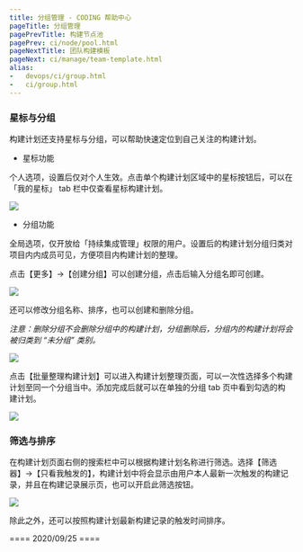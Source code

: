 ```yaml
---
title: 分组管理 - CODING 帮助中心
pageTitle: 分组管理
pagePrevTitle: 构建节点池
pagePrev: ci/node/pool.html
pageNextTitle: 团队构建模板
pageNext: ci/manage/team-template.html
alias: 
-   devops/ci/group.html
-   ci/group.html
---
```


### 星标与分组

构建计划还支持星标与分组，可以帮助快速定位到自己关注的构建计划。

-   星标功能

个人选项，设置后仅对个人生效。点击单个构建计划区域中的星标按钮后，可以在「我的星标」 tab 栏中仅查看星标构建计划。

![](https://help-assets.codehub.cn/enterprise/20200924193538.png)

-   分组功能

全局选项，仅开放给「持续集成管理」权限的用户。设置后的构建计划分组归类对项目内内成员可见，方便项目内构建计划的整理。

点击【更多】->【创建分组】可以创建分组，点击后输入分组名即可创建。

![](https://help-assets.codehub.cn/enterprise/20200924193859.png)

还可以修改分组名称、排序，也可以创建和删除分组。

*注意：删除分组不会删除分组中的构建计划，分组删除后，分组内的构建计划将会被归类到 “未分组” 类别。*

![](https://help-assets.codehub.cn/enterprise/20200924193934.png)

点击【批量整理构建计划】可以进入构建计划整理页面，可以一次性选择多个构建计划至同一个分组当中。添加完成后就可以在单独的分组 tab 页中看到勾选的构建计划。

![](https://help-assets.codehub.cn/enterprise/20200924194030.png)

### 筛选与排序

在构建计划页面右侧的搜索栏中可以根据构建计划名称进行筛选。选择【筛选器】->【只看我触发的】，构建计划中将会显示由用户本人最新一次触发的构建记录，并且在构建记录展示页，也可以开启此筛选按钮。

![](https://help-assets.codehub.cn/enterprise/20200924195635.png)

除此之外，还可以按照构建计划最新构建记录的触发时间排序。


==== 2020/09/25 ====
